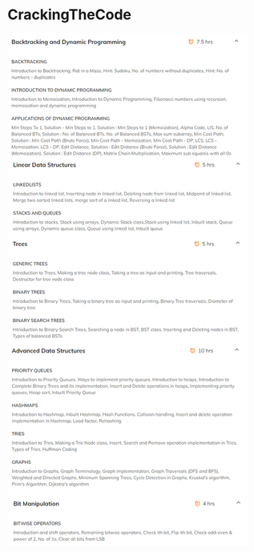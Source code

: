 # CrackingTheCode

![image](https://github.com/KambliKritarth/CrackingTheCode/blob/main/Java/DSA.png?raw=true)
